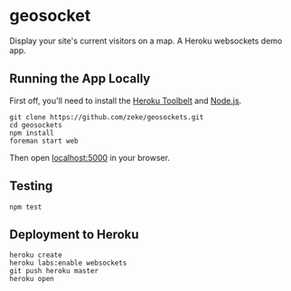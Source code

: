 # geosocket

Display your site's current visitors on a map. A Heroku websockets demo app.

## Running the App Locally

First off, you'll need to install the [Heroku Toolbelt](https://toolbelt.heroku.com)
and [Node.js](http://nodejs.org/).

```
git clone https://github.com/zeke/geosockets.git
cd geosockets
npm install
foreman start web
```

Then open [localhost:5000](http://localhost:5000) in your browser.

## Testing

```
npm test
```

## Deployment to Heroku

```
heroku create
heroku labs:enable websockets
git push heroku master
heroku open
```